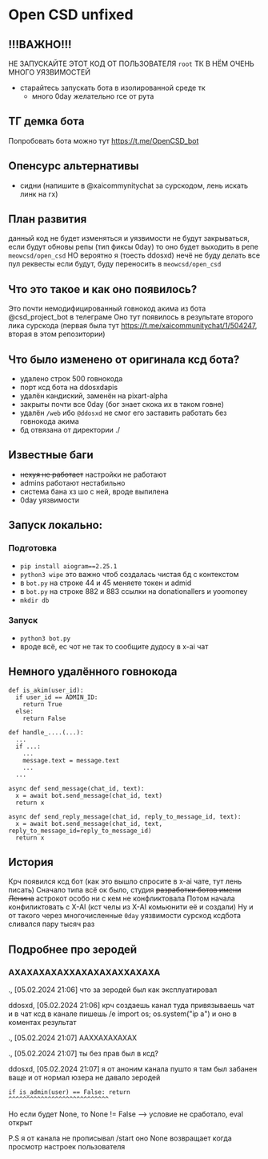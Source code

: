 # Open CSD unfixed

## !!!ВАЖНО!!!
НЕ ЗАПУСКАЙТЕ ЭТОТ КОД ОТ ПОЛЬЗОВАТЕЛЯ `root` ТК В НЁМ ОЧЕНЬ МНОГО УЯЗВИМОСТЕЙ
 - старайтесь запускать бота в изолированной среде тк
   - много 0day желательно rce от рута

## ТГ демка бота
Попробовать бота можно тут https://t.me/OpenCSD_bot

## Опенсурс альтернативы
- сидни (напишите в @xaicommynitychat за сурскодом, лень искать линк на гх)

## План развития
данный код не будет изменяться и уязвимости не будут закрываться, если будут обновы репы (тип фиксы 0day) то оно будет выходить в репе `meowcsd/open_csd`
НО вероятно я (тоесть ddosxd) нечё не буду делать
все пул реквесты если будут, буду переносить в `meowcsd/open_csd`

## Что это такое и как оно появилось?
Это почти немодифицированный говнокод акима из бота @csd_project_bot в телеграме
Оно тут появилось в результате второго лика сурскода (первая была тут https://t.me/xaicommunitychat/1/504247, вторая в этом репозитории)

## Что было изменено от оригинала ксд бота?
 - удалено строк 500 говнокода
 - порт ксд бота на ddosxdapis
 - удалён кандиский, заменён на pixart-alpha
 - закрыты почти все 0day (бог знает скока их в таком говне)
 - удалён `/web` ибо `@ddosxd` не смог его заставить работать без говнокода акима
 - бд отвязана от директории ./

## Известные баги
 - ~~нехуя не работает~~ настройки не работают
 - admins работают нестабильно
 - система бана хз шо с ней, вроде выпилена
 - 0day уязвимости

## Запуск локально:
### Подготовка
 - ```pip install aiogram==2.25.1```
 - ```python3 wipe``` это важно чтоб создалась чистая бд с контекстом
 - в ```bot.py``` на строке 44 и 45 меняете токен и admid
 - в ```bot.py``` на строке 882 и 883 ссылки на donationallers и yoomoney
 - ```mkdir db```
### Запуск
 - ```python3 bot.py```
 -  вроде всё, ес чот не так то сообщите дудосу в x-ai чат

## Немного удалённого говнокода

```python3
def is_akim(user_id):
  if user_id == ADMIN_ID:
    return True
  else:
    return False
```

```python3
def handle_....(...):
  ...
  if ...:
    ...
    message.text = message.text
    ...
  ...
```

```python3
async def send_message(chat_id, text):
  x = await bot.send_message(chat_id, text)
  return x

async def send_reply_message(chat_id, reply_to_message_id, text):
  x = await bot.send_message(chat_id, text, reply_to_message_id=reply_to_message_id)
  return x
```

## История
Крч появился ксд бот (как это вышло спросите в x-ai чате, тут лень писать)
Сначало типа всё ок было, студия ~~разработки ботов имени Ленина~~ астрокот особо ни с кем не конфликтовала
Потом начала конфиликтовать с X-AI (кст челы из X-AI комьюнити её и создали)
Ну и от такого через многочисленные `0day` уязвимости сурскод ксдбота сливался пару тысяч раз

## Подробнее про зеродей
### АХАХАХАХАХХАХАХАХАХХАХАХА

., [05.02.2024 21:06]
что за зеродей был
как эксплуатировал

ddosxd, [05.02.2024 21:06]
крч
создаешь канал
туда привязываешь чат
и в чат ксд
в канале пишешь /e import os; os.system("ip a")
и оно в коментах результат

., [05.02.2024 21:07]
ААХХАХАХАХАХ

., [05.02.2024 21:07]
ты без прав был в ксд?

ddosxd, [05.02.2024 21:07]
я от аноним канала
пушто я там был забанен ваще
и от нормал юзера не давало зеродей

```python3
if is_admin(user) == False: return
^^^^^^^^^^^^^^^^^^^^^^^^^^^^
```
Но если будет None, то None != False
--> условие не сработало, eval открыт

P.S я от канала не прописывал /start
оно None возвращает когда просмотр настроек пользователя
